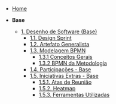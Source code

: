 <!-- docs/_sidebar.md -->

- [Home](/)

- **Base**
  - [1. Desenho de Software (Base)](Base/1.Base.md)
    - [1.1. Design Sprint](Base/1.1.DesignSprint.md)
    - [1.2. Artefato Generalista](Base/1.2.ArtefatoGeneralista.md)
      <!-- Apagar estes comentários, o grupo 2 já fez automático -->
      <!-- * [Introdução](Base/1.2.ArtefatoGeneralista.md#_1-introdução)
      * [Metodologia](Base/1.2.ArtefatoGeneralista.md#_2-metodologia)
      * [Artefatos Generalistas Unificados](Base/1.2.ArtefatoGeneralista.md#_3-artefatos-generalistas-unificados)
      * [Contribuições Individuais](Base/1.2.ArtefatoGeneralista.md#_4-contribuições-individuais) -->
    - [1.3. Modelagem BPMN](Base/ModelagemBPMN/1.3.ModelagemBPMN.md)
      - [1.3.1 Conceitos Gerais](Base/ModelagemBPMN/1.3.1.ModelagemBPMN.md)
      - [1.3.2 BPMN da Metodologia](Base/ModelagemBPMN/1.3.2.ModelagemBPMN.md)
    - [1.4. Participações - Base](Base/1.4.ParticipacoesBase.md)
    - [1.5. Iniciativas Extras - Base](Base/1.5.IniciativasExtras.md)
      - [1.5.1. Atas de Reunião](Base/Atas/1.5.1.Atas.md) 
      - [1.5.2. Heatmap](Base/heatmap.md)
      - [1.5.3. Ferramentas Utilizadas](Base/1.5.3.Ferramentas.md)
